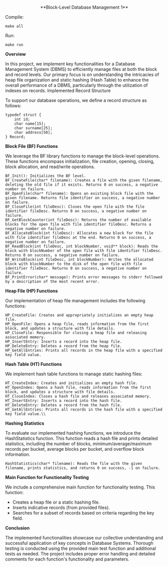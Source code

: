 <p align = center>**Block-Level Database Management 1**

Compile:

    make all

Run:
    
    make run


**Overview**

In this project, we implement key functionalities for a Database Management System (DBMS) to efficiently manage files at both the block and record levels. Our primary focus is on understanding the intricacies of heap file organization and static hashing (Hash Table) to enhance the overall performance of a DBMS, particularly through the utilization of indexes on records.
Implemented Record Structure

To support our database operations, we define a record structure as follows:

    typedef struct {
        int id;
        char name[15];
        char surname[25];
        char address[50];
    } Record;

**Block File (BF) Functions**

We leverage the BF library functions to manage the block-level operations. These functions encompass initialization, file creation, opening, closing, block allocation, and read/write operations. 

    BF_Init(): Initializes the BF level.
    BF_CreateFile(char* filename): Creates a file with the given filename, deleting the old file if it exists. Returns 0 on success, a negative number on failure.
    BF_OpenFile(char* filename): Opens an existing block file with the given filename. Returns file identifier on success, a negative number on failure.
    BF_CloseFile(int fileDesc): Closes the open file with the file identifier fileDesc. Returns 0 on success, a negative number on failure.
    BF_GetBlockCounter(int fileDesc): Returns the number of available blocks for the open file with file identifier fileDesc. Returns a negative number on failure.
    BF_AllocateBlock(int fileDesc): Allocates a new block for the file with file identifier fileDesc at the end. Returns 0 on success, a negative number on failure.
    BF_ReadBlock(int fileDesc, int blockNumber, void** block): Reads the block with blockNumber of the open file with file identifier fileDesc. Returns 0 on success, a negative number on failure.
    BF_WriteBlock(int fileDesc, int blockNumber): Writes the allocated block with blockNumber to the disk of the open file with file identifier fileDesc. Returns 0 on success, a negative number on failure.
    BF_PrintError(char* message): Prints error messages to stderr followed by a description of the most recent error.

**Heap File (HP) Functions**

Our implementation of heap file management includes the following functions:

    HP_CreateFile: Creates and appropriately initializes an empty heap file.
    HP_OpenFile: Opens a heap file, reads information from the first block, and updates a structure with file details.
    HP_CloseFile: Responsible for closing a heap file and releasing associated memory.
    HP_InsertEntry: Inserts a record into the heap file.
    HP_DeleteEntry: Deletes a record from the heap file.
    HP_GetAllEntries: Prints all records in the heap file with a specified key field value.

**Hash Table (HT) Functions**



We implement hash table functions to manage static hashing files:

    HT_CreateIndex: Creates and initializes an empty hash file.
    HT_OpenIndex: Opens a hash file, reads information from the first block, and updates a structure with file details.
    HT_CloseIndex: Closes a hash file and releases associated memory.
    HT_InsertEntry: Inserts a record into the hash file.
    HT_DeleteEntry: Deletes a record from the hash file.
    HT_GetAllEntries: Prints all records in the hash file with a specified key field value.\\

**Hashing Statistics**

To evaluate our implemented hashing functions, we introduce the HashStatistics function. This function reads a hash file and prints detailed statistics, including the number of blocks, minimum/average/maximum records per bucket, average blocks per bucket, and overflow block information.

    HashStatistics(char* filename): Reads the file with the given filename, prints statistics, and returns 0 on success, -1 on failure.

**Main Function for Functionality Testing**

We include a comprehensive main function for functionality testing. This function:
* Creates a heap file or a static hashing file.
* Inserts indicative records (from provided files).
* Searches for a subset of records based on criteria regarding the key field.


**Conclusion**

The implemented functionalities showcase our collective understanding and successful application of key concepts in Database Systems. Thorough testing is conducted using the provided main test function and additional tests as needed. The project includes proper error handling and detailed comments for each function's functionality and parameters.


